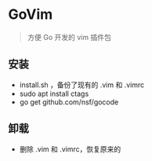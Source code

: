 # GoVim

> 方便 Go 开发的 vim 插件包

## 安装

* install.sh ，备份了现有的 .vim 和 .vimrc
* sudo apt install ctags
* go get github.com/nsf/gocode

## 卸载

* 删除 .vim 和 .vimrc，恢复原来的
